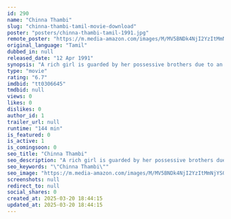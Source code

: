 ```yaml
---
id: 290
name: "Chinna Thambi"
slug: "chinna-thambi-tamil-movie-download"
poster: "posters/chinna-thambi-tamil-1991.jpg"
remote_poster: "https://m.media-amazon.com/images/M/MV5BNDk4NjI2YzItMmNjYS00MmMwLTg3ZmQtYTJiZWMwOTMzZjZhXkEyXkFqcGdeQXVyNjQ1MDcxNzM@._V1_SX300.jpg"
original_language: "Tamil"
dubbed_in: null
released_date: "12 Apr 1991"
synopsis: "A rich girl is guarded by her possessive brothers due to an astrologer's prediction, that she will marry a man from a lower caste, against their wishes. Can they stop the wheels of fate?"
type: "movie"
rating: "6.7"
imdbid: "tt0306645"
tmdbid: null
views: 0
likes: 0
dislikes: 0
author_id: 1
trailer_url: null
runtime: "144 min"
is_featured: 0
is_active: 1
is_comingsoon: 0
seo_title: "Chinna Thambi"
seo_description: "A rich girl is guarded by her possessive brothers due to an astrologer's prediction, that she will marry a man from a lower caste, against their wishes. Can they stop the wheels of fate?"
seo_keywords: "\"Chinna Thambi\""
seo_image: "https://m.media-amazon.com/images/M/MV5BNDk4NjI2YzItMmNjYS00MmMwLTg3ZmQtYTJiZWMwOTMzZjZhXkEyXkFqcGdeQXVyNjQ1MDcxNzM@._V1_SX300.jpg"
screenshots: null
redirect_to: null
social_shares: 0
created_at: 2025-03-20 18:44:15
updated_at: 2025-03-20 18:44:15
---
```


